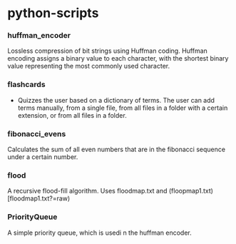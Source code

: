 python-scripts
==============
### huffman_encoder
Lossless compression of bit strings using Huffman coding.
Huffman encoding assigns a binary value to each character, with the shortest binary value representing the most commonly used character.

### flashcards
* Quizzes the user based on a dictionary of terms. The user can add terms manually, from a single file, from all files in a folder with a certain extension, or from all files in a folder.

### fibonacci_evens
Calculates the sum of all even numbers that are in the fibonacci sequence under a certain number.


### flood
A recursive flood-fill algorithm. Uses floodmap.txt and (floopmap1.txt)[floodmap1.txt?=raw)

### PriorityQueue
A simple priority queue, which is usedi n the huffman encoder.
